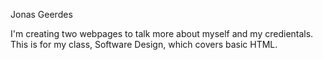 Jonas Geerdes

I'm creating two webpages to talk more about myself and my credientals. This is for my class, Software Design, which covers basic HTML.